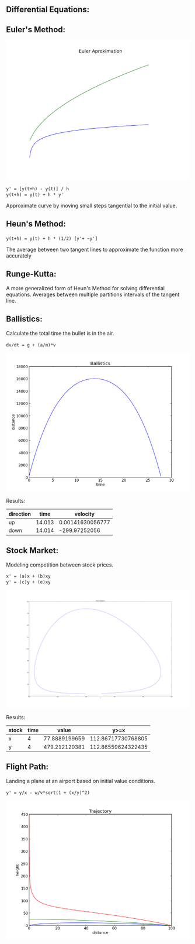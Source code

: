 Differential Equations:
-----------------------


Euler's Method:
-------------

![euler](./euler.png)

```
y' = [y(t+h) - y(t)] / h
y(t+h) = y(t) + h * y'
```

Approximate curve by moving small steps tangential to the initial value.

Heun's Method:
--------------

`y(t+h) = y(t) + h * (1/2) [y'+ ~y']`

The average between two tangent lines to approximate the function more accurately

Runge-Kutta:
------------

A more generalized form of Heun's Method for solving differential equations. Averages between multiple partitions intervals of the tangent line. 


Ballistics:
-----------------

Calculate the total time the bullet is in the air.

`dv/dt = g + (a/m)*v`

![dist](./distance.png)

Results:

| direction   |      time          |      velocity        |
|-------------|--------------------|----------------------|
| up          | 14.013             | 0.00141630056777     |
| down        | 14.014             |  -299.97252056       |



Stock Market:
-------------

Modeling competition between stock prices.

```
x' = (a)x + (b)xy
y' = (c)y + (e)xy
```

![phase](./phase.png)


Results:

| stock       |      time          |      value           |    y>=x            |
|-------------|--------------------|----------------------|--------------------|
| x           |         4          | 77.8889199659        | 112.86717730768805 |
| y           |         4          | 479.212120381        | 112.86559624322435 |


Flight Path:
------------

Landing a plane at an airport based on initial value conditions.

`y' = y/x - w/v*sqrt(1 + (x/y)^2)`

![trag](./trajectory.png)

